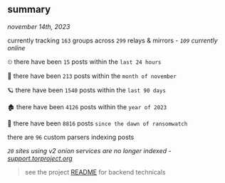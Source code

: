 
## summary
_november 14th, 2023_

currently tracking `163` groups across `299` relays & mirrors - _`109` currently online_

⏲ there have been `15` posts within the `last 24 hours`

🦈 there have been `213` posts within the `month of november`

🪐 there have been `1540` posts within the `last 90 days`

🏚 there have been `4126` posts within the `year of 2023`

🦕 there have been `8816` posts `since the dawn of ransomwatch`

there are `96` custom parsers indexing posts

_`20` sites using v2 onion services are no longer indexed - [support.torproject.org](https://support.torproject.org/onionservices/v2-deprecation/)_

> see the project [README](https://github.com/joshhighet/ransomwatch#ransomwatch--) for backend technicals
